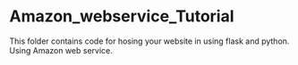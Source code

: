 # Amazon_webservice_Tutorial
This folder contains code for hosing your website in using flask and python. Using Amazon web service.
